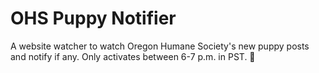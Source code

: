 # OHS Puppy Notifier

A website watcher to watch Oregon Humane Society's new puppy posts and notify if any. Only activates between 6-7 p.m. in PST. 🐶
